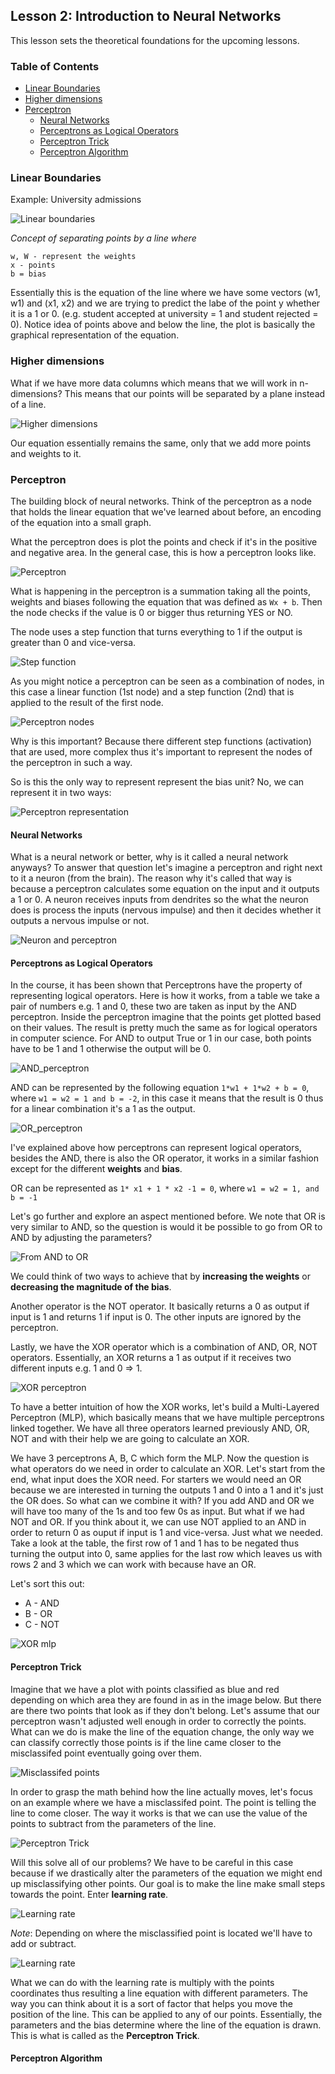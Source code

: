 ## Lesson 2: Introduction to Neural Networks

This lesson sets the theoretical foundations for the upcoming lessons.

### Table of Contents
- [Linear Boundaries](#linear-boundaries)
- [Higher dimensions](#higher-dimension)
- [Perceptron](#perceptron)
	- [Neural Networks](#neural-networks)
	- [Perceptrons as Logical Operators](#perceptrons-as-logical-operators)
	- [Perceptron Trick](#perceptron-trick)
	- [Perceptron Algorithm](#perceptron-algorithm)


### Linear Boundaries

Example: University admissions

![Linear boundaries](images/linear_boundaries.png)

*Concept of separating points by a line where*
~~~
w, W - represent the weights
x - points
b = bias
~~~

Essentially this is the equation of the line where we have some vectors (w1, w1) and (x1, x2) and we are trying to predict the labe of the point y whether it is a 1 or 0. (e.g. student accepted at university = 1 and student rejected = 0). Notice idea of points above and below the line, the plot is basically the graphical representation of the equation.

### Higher dimensions

What if we have more data columns which means that we will work in n-dimensions? This means that our points will be separated by a plane instead of a line.

![Higher dimensions](images/higher_dimensions.png)

Our equation essentially remains the same, only that we add more points and weights to it. 

### Perceptron

The building block of neural networks. Think of the perceptron as a node that holds the linear equation that we've learned about before, an encoding of the equation into a small graph.

What the perceptron does is plot the points and check if it's in the positive and negative area. In the general case, this is how a perceptron looks like.

![Perceptron](images/perceptron.png)

What is happening in the perceptron is a summation taking all the points, weights and biases following the equation that was defined as `Wx + b`. Then the node checks if the value is 0 or bigger thus returning YES or NO. 

The node uses a step function that turns everything to 1 if the output is greater than 0 and vice-versa.

![Step function](images/step_function.png)

As you might notice a perceptron can be seen as a combination of nodes, in this case a linear function (1st node) and a step function (2nd) that is applied to the result of the first node.

![Perceptron nodes](images/perceptron_wstep.png)

Why is this important? Because there different step functions (activation) that are used, more complex thus it's important to represent the nodes of the perceptron in such a way.

So is this the only way to represent represent the bias unit? No, we can represent it in two ways:

![Perceptron representation](images/two_ways_represent_perceptron.png)

#### Neural Networks

What is a neural network or better, why is it called a neural network anyways? To answer that question let's imagine a perceptron and right next to it a neuron (from the brain). The reason why it's called that way is because a perceptron calculates some equation on the input and it outputs a 1 or 0. A neuron receives inputs from dendrites so the what the neuron does is process the inputs (nervous impulse) and then it decides whether it outputs a nervous impulse or not.

![Neuron and perceptron](images/nn_neurons.png)

#### Perceptrons as Logical Operators

In the course, it has been shown that Perceptrons have the property of representing logical operators. Here is how it works, from a table we take a pair of numbers e.g. 1 and 0, these two are taken as input by the AND perceptron. Inside the perceptron imagine that the points get plotted based on their values. The result is pretty much the same as for logical operators in computer science. For AND to output True or 1 in our case, both points have to be 1 and 1 otherwise the output will be 0.

![AND_perceptron](images/AND_perceptron.png)

AND can be represented by the following equation `1*w1 + 1*w2 + b = 0`, where `w1 = w2 = 1 and b = -2`, in this case it means that the result is 0 thus for a linear combination it's a 1 as the output.

![OR_perceptron](images/OR_perceptron.png)

I've explained above how perceptrons can represent logical operators, besides the AND, there is also the OR operator, it works in a similar fashion except for the different **weights** and **bias**. 

OR can be represented as `1* x1 + 1 * x2 -1 = 0`, where `w1 = w2 = 1, and b = -1`

Let's go further and explore an aspect mentioned before. We note that OR is very similar to AND, so the question is would it be possible to go from OR to AND by adjusting the parameters? 

![From AND to OR](images/AND_to_OR_perceptron.png)

We could think of two ways to achieve that by **increasing the weights** or **decreasing the magnitude of the bias**.

Another operator is the NOT operator. It basically returns a 0 as output if input is 1 and returns 1 if input is 0. The other inputs are ignored by the perceptron.

Lastly, we have the XOR operator which is a combination of AND, OR, NOT operators. Essentially, an XOR returns a 1 as output if it receives two different inputs e.g. 1 and 0 => 1. 

![XOR perceptron](images/XOR_perceptron.png)

 To have a better intuition of how the XOR works, let's build a Multi-Layered Perceptron (MLP), which basically means that we have multiple perceptrons linked together. We have all three operators learned previously AND, OR, NOT and with their help we are going to calculate an XOR. 

We have 3 perceptrons A, B, C which form the MLP. Now the question is what operators do we need in order to calculate an XOR. Let's start from the end, what input does the XOR need. For starters we would need an OR because we are interested in turning the outputs 1 and 0 into a 1 and it's just the OR does. So what can we combine it with? If you add AND and OR we will have too many of the 1s and too few 0s as input. But what if we had NOT and OR. If you think about it, we can use NOT applied to an AND in order to return 0 as ouput if input is 1 and vice-versa. Just what we needed. Take a look at the table, the first row of 1 and 1 has to be negated thus turning the output into 0, same applies for the last row which leaves us with rows 2 and 3 which we can work with because have an OR. 

Let's sort this out:
- A - AND
- B - OR
- C - NOT

![XOR mlp](images/XOR_mlp.png)


#### Perceptron Trick

Imagine that we have a plot with points classified as blue and red depending on which area they are found in as in the image below. But there are there two points that look as if they don't belong. Let's assume that our perceptron wasn't adjusted well enough in order to correctly the points. What can we do is make the line of the equation change, the only way we can classify correctly those points is if the line came closer to the misclassifed point eventually going over them. 

![Misclassifed points](images/split_data_points.png)

In order to grasp the math behind how the line actually moves, let's focus on an example where we have a misclassifed point. The point is telling the line to come closer. The way it works is that we can use the value of the points to subtract from the parameters of the line.

![Perceptron Trick](images/perceptron_trick_addition.png)

Will this solve all of our problems? We have to be careful in this case because if we drastically alter the parameters of the equation we might end up misclassifying other points. Our goal is to make the line make small steps towards the point. Enter **learning rate**.

![Learning rate](images/perceptron_trick_lr_positive.png)

_Note_: Depending on where the misclassified point is located we'll have to add or subtract.

![Learning rate](images/perceptron_trick_lr_negative.png)

What we can do with the learning rate is multiply with the points coordinates thus resulting a line equation with different parameters. The way you can think about it is a sort of factor that helps you move the position of the line. This can be applied to any of our points. Essentially, the parameters and the bias determine where the line of the equation is drawn. This is what is called as the **Perceptron Trick**. 

#### Perceptron Algorithm


